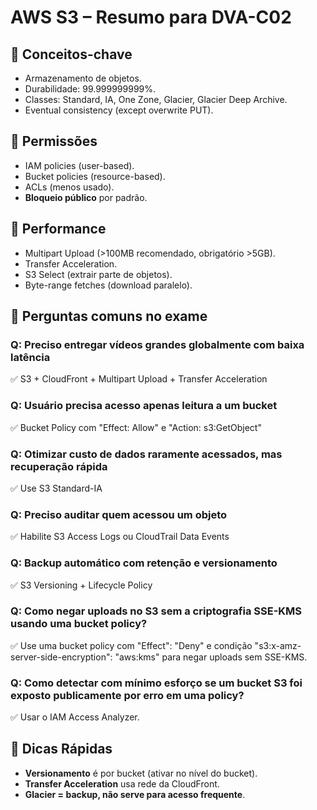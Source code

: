 # AWS S3 – Resumo para DVA-C02

## 🧠 Conceitos-chave
- Armazenamento de objetos.
- Durabilidade: 99.999999999%.
- Classes: Standard, IA, One Zone, Glacier, Glacier Deep Archive.
- Eventual consistency (except overwrite PUT).

## 🔐 Permissões
- IAM policies (user-based).
- Bucket policies (resource-based).
- ACLs (menos usado).
- **Bloqueio público** por padrão.

## 🚀 Performance
- Multipart Upload (>100MB recomendado, obrigatório >5GB).
- Transfer Acceleration.
- S3 Select (extrair parte de objetos).
- Byte-range fetches (download paralelo).

## 🧪 Perguntas comuns no exame

### Q: Preciso entregar vídeos grandes globalmente com baixa latência
✅ S3 + CloudFront + Multipart Upload + Transfer Acceleration

### Q: Usuário precisa acesso apenas leitura a um bucket
✅ Bucket Policy com "Effect: Allow" e "Action: s3:GetObject"

### Q: Otimizar custo de dados raramente acessados, mas recuperação rápida
✅ Use S3 Standard-IA

### Q: Preciso auditar quem acessou um objeto
✅ Habilite S3 Access Logs ou CloudTrail Data Events

### Q: Backup automático com retenção e versionamento
✅ S3 Versioning + Lifecycle Policy

### Q: Como negar uploads no S3 sem a criptografia SSE-KMS usando uma bucket policy?
✅ Use uma bucket policy com "Effect": "Deny" e condição "s3:x-amz-server-side-encryption": "aws:kms" para negar uploads sem SSE-KMS.

### Q: Como detectar com mínimo esforço se um bucket S3 foi exposto publicamente por erro em uma policy?
✅ Usar o IAM Access Analyzer.

## 📌 Dicas Rápidas
- **Versionamento** é por bucket (ativar no nível do bucket).
- **Transfer Acceleration** usa rede da CloudFront.
- **Glacier = backup, não serve para acesso frequente**.
